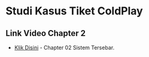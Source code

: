 # Studi Kasus Tiket ColdPlay

## Link Video Chapter 2

- [Klik Disini](https://youtu.be/I5IWt-A_OrE) - Chapter 02 Sistem Tersebar.

